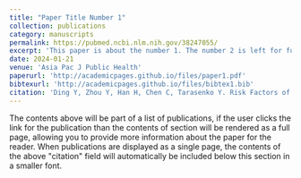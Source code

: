 ```yaml
---
title: "Paper Title Number 1"
collection: publications
category: manuscripts
permalink: https://pubmed.ncbi.nlm.nih.gov/38247055/
excerpt: 'This paper is about the number 1. The number 2 is left for future work.'
date: 2024-01-21
venue: 'Asia Pac J Public Health'
paperurl: 'http://academicpages.github.io/files/paper1.pdf'
bibtexurl: 'http://academicpages.github.io/files/bibtex1.bib'
citation: 'Ding Y, Zhou Y, Han H, Chen C, Tarasenko Y. Risk Factors of Premature Atherosclerotic Cardiovascular Disease in China: A Longitudinal Analysis of the China Health and Nutrition Survey Cohort. Asia Pac J Public Health. 2024 Mar;36(2-3):192-201. '
---
```

The contents above will be part of a list of publications, if the user clicks the link for the publication than the contents of section will be rendered as a full page, allowing you to provide more information about the paper for the reader. When publications are displayed as a single page, the contents of the above "citation" field will automatically be included below this section in a smaller font.
